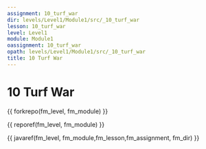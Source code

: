 ```yaml
---
assignment: 10_turf_war
dir: levels/Level1/Module1/src/_10_turf_war
lesson: 10_turf_war
level: Level1
module: Module1
oassignment: 10_turf_war
opath: levels/Level1/Module1/src/_10_turf_war
title: 10 Turf War
---
```

# 10 Turf War

{{ forkrepo(fm_level, fm_module) }}

{{ reporef(fm_level, fm_module) }}




{{ javaref(fm_level, fm_module,fm_lesson,fm_assignment, fm_dir) }}


